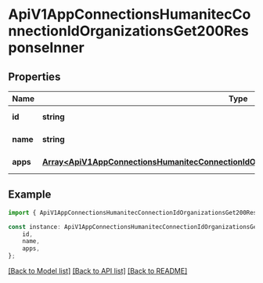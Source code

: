 # ApiV1AppConnectionsHumanitecConnectionIdOrganizationsGet200ResponseInner


## Properties

Name | Type | Description | Notes
------------ | ------------- | ------------- | -------------
**id** | **string** |  | [default to undefined]
**name** | **string** |  | [default to undefined]
**apps** | [**Array&lt;ApiV1AppConnectionsHumanitecConnectionIdOrganizationsGet200ResponseInnerAppsInner&gt;**](ApiV1AppConnectionsHumanitecConnectionIdOrganizationsGet200ResponseInnerAppsInner.md) |  | [default to undefined]

## Example

```typescript
import { ApiV1AppConnectionsHumanitecConnectionIdOrganizationsGet200ResponseInner } from './api';

const instance: ApiV1AppConnectionsHumanitecConnectionIdOrganizationsGet200ResponseInner = {
    id,
    name,
    apps,
};
```

[[Back to Model list]](../README.md#documentation-for-models) [[Back to API list]](../README.md#documentation-for-api-endpoints) [[Back to README]](../README.md)
